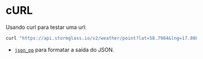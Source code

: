 # cURL

Usando curl para testar uma url:

```bash
curl "https://api.stormglass.io/v2/weather/point?lat=58.7984&lng=17.8081&params=windSpeed" -H "Authorization: API_KEY" | json_pp -json_opt pretty,canonical

```

- [`json_pp`](https://www.unix.com/man-page/osx/1/json_pp/) para formatar a saída do JSON.
